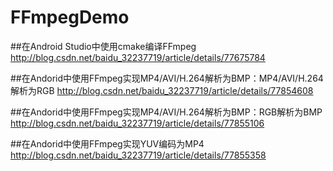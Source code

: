 # FFmpegDemo
##在Android Studio中使用cmake编译FFmpeg
http://blog.csdn.net/baidu_32237719/article/details/77675784

##在Andorid中使用FFmpeg实现MP4/AVI/H.264解析为BMP：MP4/AVI/H.264解析为RGB
http://blog.csdn.net/baidu_32237719/article/details/77854608

##在Andorid中使用FFmpeg实现MP4/AVI/H.264解析为BMP：RGB解析为BMP
http://blog.csdn.net/baidu_32237719/article/details/77855106

##在Andorid中使用FFmpeg实现YUV编码为MP4                      
http://blog.csdn.net/baidu_32237719/article/details/77855358
